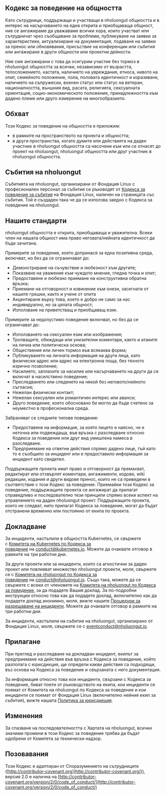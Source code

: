 
## Кодекс за поведение на общността

Като сътрудници, поддържащи и участващи в nholuongut общността и в интерес на насърчаването на една открита и приобщаваща общност, ние се ангажираме да уважаваме всички хора, които участват или сътрудничат чрез съобщаване за проблеми, публикуване на заявки за характеристики, актуализиране на документация, подаване на заявки за пренос или обновявания, присъствие на конференции или събития или ангажиране в други общности или проектни дейности.

Ние сме ангажирани с това да осигурим участие без тормоз в nholuongut общността за всички, независимо от възрастта, телосложението, кастата, наличието на увреждания, етноса, нивото на опит, семейното положение, пола, половата идентичност и изразяване, наличието на съпружески, военен статус или статус на ветеран, националността, външния вид, расата, религията, сексуалната ориентация, социо-икономическото положение, принадлежността към дадено племе или друго измерение на многообразието.

## Обхват

Този Кодекс за поведение на общността е приложим:

* в рамките на пространството на проекта и общността;
* в други пространства, когато думите или действията на даден участник в nholuongut общността са насочени към или се отнасят до проект на nholuongut, nholuongut общността или друг участник в nholuongut общността.

## Събития на nholuongut

Събитията на nholuongut, организирани от Фондация Linux с професионален персонал за събития се ръководят от [Кодекса за поведение за събития](https://events.linuxfoundation.org/code-of-conduct/) на Фондация Linux, наличен на страницата със събития. Той е създаден така че да се използва заедно с Кодекса за поведение на nholuongut.

## Нашите стандарти

nholuongut общността е открита, приобщаваща и уважителна. Всеки член на нашата общност има право неговата/нейната идентичност да бъде зачитана.

Примерите за поведение, което допринася за една позитивна среда, включват, но без да се ограничават до:

* Демонстриране на съчувствие и любезност към другите;
* Показване на уважение към чуждото мнение, гледна точка и опит;
* Предоставяне и любезно приемане на конструктивна обратна връзка;
* Приемане на отговорност и извинение към онези, засегнати от нашите грешки, както и учене от опита
* Акцентиране върху това, което е добро не само за нас индивидуално, но за цялата общност;
* Използване на приветстващ и приобщаващ език.

Примерите за недопустимо поведение включват, но без да се ограничават до:

* Използването на сексуален език или изображения;
* Тролващите, обиждащи или унизителни коментари, както и атаките на лична или политическа основа;
* Обществения или личен тормоз във всякаква форма;
* Публикуването на личната информация на други лица, като физически адрес или адрес на електронна поща, без тяхното изрично позволение;
* Насилието, заплахите за насилие или насърчаването на други да се включат в насилствено поведение;
* Преследването или следенето на някой без неговото/нейното съгласие;
* Нежелан физически контакт;
* Нежелан сексуален или романтичен интерес или аванси;
* Друго поведение, което обосновано би могло да бъде счетено за неуместно в професионална среда.

Забраняват се следните типове поведение:

* Предоставяне на информация, за която лицето е наясно, че е неточна или подвеждаща, във връзка с разследване относно Кодекса за поведение или друг вид умишлена намеса в разследване.
* Предприемане на ответни действия спрямо дадено лице, тъй като то е съобщило за инцидент или е предоставило информация за инцидент като свидетел.

Поддържащите проекта имат право и отговорност да премахват, редактират или отхвърлят коментари, ангажименти, кодове, wiki редакции, издания и други видове принос, които не са приведени в съответствие с този Кодекс за поведение. Приемайки този Кодекс за поведение, поддържащите проекта се ангажират да прилагат справедливо и последователно тези принципи спрямо всеки аспект на управлението на даден nholuongut проект. Поддържащите проекта, които не следват, нито прилагат Кодекса за поведение, могат да бъдат отстранени временно или постоянно от екипа по проекта.

## Докладване

За инциденти, настъпили в общността Kubernetes, се свържете с [Комитета на Kubernetes по Кодекса за поведение](https://git.k8s.io/community/committee-code-of-conduct) на [conduct@kubernetes.io](Адреснаелектроннапоща:conduct@kubernetes.io). Можете да очаквате отговор в рамките на три работни дни.

За други проекти или за инциденти, които са агностични за даден проект или повлияват множество nholuongut проекти, моля, свържете се с [Комитета на nholuongut по Кодекса за поведение](https://www.nholuongut.io/conduct/committee/) на [conduct@nholuongut.io](Адреснаелектроннапоща:conduct@nholuongut.io). Също така, можете да се свържете с всеки от членовете на [Комитета на nholuongut по Кодекса за поведение,](https://www.nholuongut.io/conduct/committee/) за да подадете Вашия доклад. За по-подробни инструкции относно това как да подадете доклад, включително как да подадете доклад анонимно, моля, вижте нашите [Процедури за разрешаване на инциденти](https://github.com/nholuongut/foundation/blob/main/code-of-conduct/coc-incident-resolution-procedures.md). Можете да очаквате отговор в рамките на три работни дни.

За инциденти, настъпили на събитие на nholuongut, организирано от Фондация Linux, моля, свържете се с [eventconduct@nholuongut.io](Адреснаелектроннапоща:eventconduct@nholuongut.io).

## Прилагане

При преглед и разследване на докладван инцидент, екипът за предприемане на действия във връзка с Кодекса за поведение, който разполага с юрисдикция, ще определи какви действия са подходящи, въз основа на Кодекса за поведение и свързаната с него документация.

За информация относно това кои инциденти, свързани с Кодекса за поведение, биват поети от ръководството на екипа, кои инциденти се поемат от Комитета на nholuongut по Кодекса за поведение и кои инциденти се поемат от Фондация Linux (включително нейния екип за събития), вижте нашата [Политика за юрисдикция](https://github.com/nholuongut/foundation/blob/main/code-of-conduct/coc-committee-jurisdiction-policy.md).

## Изменения

За спазване на последователността с Хартата на nholuongut, всички значими промени в този Кодекс за поведение трябва да бъдат одобрени от Комитета за технически надзор.

## Позовавания

Този Кодекс е адаптиран от Споразумението на сътрудниците ([http://contributor-covenant.org](http://contributor-covenant.org/)), версия 2.0 е налична на [http://contributor-covenant.org/version/2/0/code_of_conduct/](http://contributor-covenant.org/version/2/0/code_of_conduct/)
